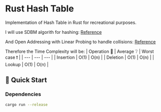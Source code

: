 # Rust Hash Table
Implementation of Hash Table in Rust for recreational purposes.

I will use SDBM algorith for hashing: [Reference](http://www.cse.yorku.ca/~oz/hash.html) 

And Open Addressing with Linear Probing to handle collisions: [Reference](https://carmencincotti.com/2022-10-10/linear-probing-open-addressing-hash-tables/)

Therefore the Time Complexity will be:
|  Operation 📐 | Average ❔ | Worst case ❗ |
| --- | --- | --- |
| Insertion | O(1) | O(n) |
| Deletion | O(1) | O(n) |
| Lookup | O(1) | O(n) |
 
## 🚀 Quick Start

### Dependencies
```bash
cargo run --release
```
